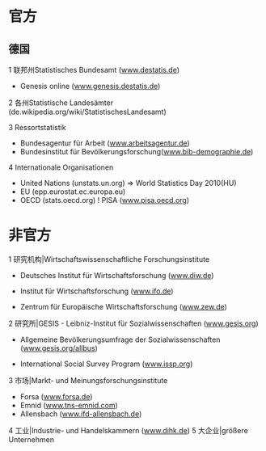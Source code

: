 # 官方

## 德国

1 联邦州Statistisches Bundesamt (www.destatis.de)

- Genesis online (www.genesis.destatis.de)



2 各州Statistische Landesämter (de.wikipedia.org/wiki/StatistischesLandesamt)

3 Ressortstatistik

- Bundesagentur für Arbeit (www.arbeitsagentur.de)
- Bundesinstitut für Bevölkerungsforschung(www.bib-demographie.de)

4 Internationale Organisationen

- United Nations (unstats.un.org)  => World Statistics Day 2010(HU)
- EU (epp.eurostat.ec.europa.eu)
- OECD (stats.oecd.org) ! PISA (www.pisa.oecd.org)





# 非官方

1 研究机构|Wirtschaftswissenschaftliche Forschungsinstitute

- Deutsches Institut für Wirtschaftsforschung (www.diw.de)
- Institut für Wirtschaftsforschung (www.ifo.de)

- Zentrum für Europäische Wirtschaftsforschung (www.zew.de)



2 研究所|GESIS - Leibniz-Institut für Sozialwissenschaften (www.gesis.org)

- Allgemeine Bevölkerungsumfrage der Sozialwissenschaften
  (www.gesis.org/allbus)

- International Social Survey Program (www.issp.org)

3 市场|Markt- und Meinungsforschungsinstitute

- Forsa (www.forsa.de)
- Emnid (www.tns-emnid.com)
- Allensbach (www.ifd-allensbach.de)

4 工业|Industrie- und Handelskammern (www.dihk.de)
5 大企业|größere Unternehmen  